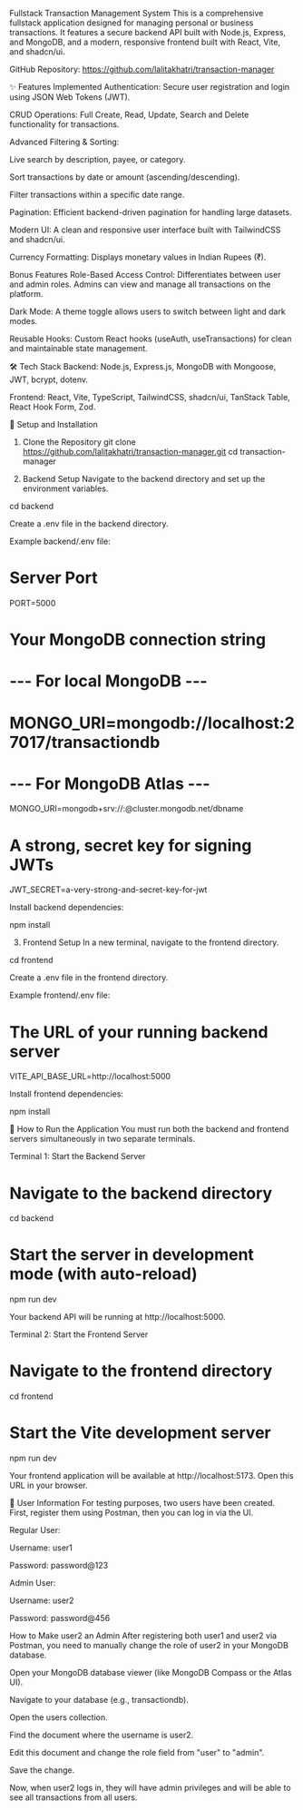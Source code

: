 Fullstack Transaction Management System
This is a comprehensive fullstack application designed for managing personal or business transactions. It features a secure backend API built with Node.js, Express, and MongoDB, and a modern, responsive frontend built with React, Vite, and shadcn/ui.

GitHub Repository: https://github.com/lalitakhatri/transaction-manager

✨ Features Implemented
Authentication: Secure user registration and login using JSON Web Tokens (JWT).

CRUD Operations: Full Create, Read, Update, Search and Delete functionality for transactions.

Advanced Filtering & Sorting:

Live search by description, payee, or category.

Sort transactions by date or amount (ascending/descending).

Filter transactions within a specific date range.

Pagination: Efficient backend-driven pagination for handling large datasets.

Modern UI: A clean and responsive user interface built with TailwindCSS and shadcn/ui.

Currency Formatting: Displays monetary values in Indian Rupees (₹).

Bonus Features
Role-Based Access Control: Differentiates between user and admin roles. Admins can view and manage all transactions on the platform.

Dark Mode: A theme toggle allows users to switch between light and dark modes.

Reusable Hooks: Custom React hooks (useAuth, useTransactions) for clean and maintainable state management.

🛠️ Tech Stack
Backend: Node.js, Express.js, MongoDB with Mongoose, JWT, bcrypt, dotenv.

Frontend: React, Vite, TypeScript, TailwindCSS, shadcn/ui, TanStack Table, React Hook Form, Zod.

🚀 Setup and Installation
1. Clone the Repository
git clone https://github.com/lalitakhatri/transaction-manager.git
cd transaction-manager

2. Backend Setup
Navigate to the backend directory and set up the environment variables.

cd backend

Create a .env file in the backend directory.

Example backend/.env file:

# Server Port
PORT=5000

# Your MongoDB connection string
# --- For local MongoDB ---
# MONGO_URI=mongodb://localhost:27017/transactiondb
# --- For MongoDB Atlas ---
MONGO_URI=mongodb+srv://<user>:<password>@cluster.mongodb.net/dbname

# A strong, secret key for signing JWTs
JWT_SECRET=a-very-strong-and-secret-key-for-jwt

Install backend dependencies:

npm install

3. Frontend Setup
In a new terminal, navigate to the frontend directory.

cd frontend

Create a .env file in the frontend directory.

Example frontend/.env file:

# The URL of your running backend server
VITE_API_BASE_URL=http://localhost:5000

Install frontend dependencies:

npm install

🏃 How to Run the Application
You must run both the backend and frontend servers simultaneously in two separate terminals.

Terminal 1: Start the Backend Server

# Navigate to the backend directory
cd backend

# Start the server in development mode (with auto-reload)
npm run dev

Your backend API will be running at http://localhost:5000.

Terminal 2: Start the Frontend Server

# Navigate to the frontend directory
cd frontend

# Start the Vite development server
npm run dev

Your frontend application will be available at http://localhost:5173. Open this URL in your browser.

👥 User Information
For testing purposes, two users have been created. First, register them using Postman, then you can log in via the UI.

Regular User:

Username: user1

Password: password@123

Admin User:

Username: user2

Password: password@456

How to Make user2 an Admin
After registering both user1 and user2 via Postman, you need to manually change the role of user2 in your MongoDB database.

Open your MongoDB database viewer (like MongoDB Compass or the Atlas UI).

Navigate to your database (e.g., transactiondb).

Open the users collection.

Find the document where the username is user2.

Edit this document and change the role field from "user" to "admin".

Save the change.

Now, when user2 logs in, they will have admin privileges and will be able to see all transactions from all users.